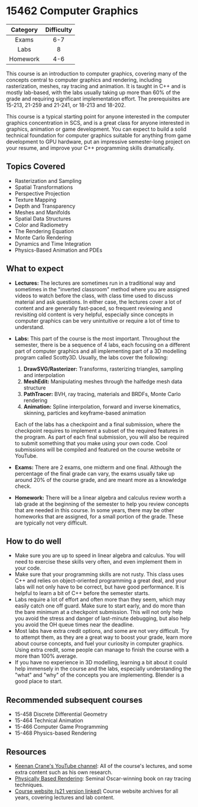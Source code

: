 # 15462 Computer Graphics

| Category | Difficulty |
|:-:       | :-:        |
| Exams    | 6-7        |
| Labs     | 8          |
| Homework | 4-6        |

This course is an introduction to computer graphics, covering many of the concepts central to computer graphics and rendering, including rasterization, meshes, ray tracing and animation. It is taught in C++ and is mostly lab-based, with the labs usually taking up more than 60% of the grade and requiring significant implementation effort. The prerequisites are 15-213, 21-259 and 21-241, or 18-213 and 18-202.

This course is a typical starting point for anyone interested in the computer graphics concentration in SCS, and is a great class for anyone interested in graphics, animation or game development. You can expect to build a solid technical foundation for computer graphics suitable for anything from game development to GPU hardware, put an impressive semester-long project on your resume, and improve your C++ programming skills dramatically.

## Topics Covered

- Rasterization and Sampling
- Spatial Transformations
- Perspective Projection
- Texture Mapping
- Depth and Transparency
- Meshes and Manifolds
- Spatial Data Structures
- Color and Radiometry
- The Rendering Equation
- Monte Carlo Rendering
- Dynamics and Time Integration
- Physics-Based Animation and PDEs

## What to expect

- **Lectures:** The lectures are sometimes run in a traditional way and sometimes in the "inverted classroom" method where you are assigned videos to watch before the class, with class time used to discuss material and ask questions. In either case, the lectures cover a lot of content and are generally fast-paced, so frequent reviewing and revisiting old content is very helpful, especially since concepts in computer graphics can be very unintuitive or require a lot of time to understand. 

- **Labs:** This part of the course is the  most important. Throughout the semester, there is be a sequence of 4 labs, each focusing on a different part of computer graphics and all implementing part of a 3D modelling program called Scotty3D. Usually, the labs cover the following:
    1. **DrawSVG/Rasterizer:** Transforms, rasterizing triangles, sampling and interpolation
    2. **MeshEdit:** Manipulating meshes through the halfedge mesh data structure
    3. **PathTracer:** BVH, ray tracing, materials and BRDFs, Monte Carlo rendering
    4. **Animation:** Spline interpolation, forward and inverse kinematics, skinning, particles and keyframe-based animation

    Each of the labs has a checkpoint and a final submission, where the checkpoint requires to implement a subset of the required features in the program. 
    As part of each final submission, you will also be required to submit something that you make using your own code. Cool submissions will be compiled and featured on the course website or YouTube.

- **Exams:** There are 2 exams, one midterm and one final. Although the percentage of the final grade can vary, the exams usually take up around 20% of the course grade, and are meant more as a knowledge check.

- **Homework:** There will be a linear algebra and calculus review worth a lab grade at the beginning of the semester to help you review concepts that are needed in this course. In some years, there may be other homeworks that are assigned, for a small portion of the grade. These are typically not very difficult.

## How to do well

- Make sure you are up to speed in linear algebra and calculus. You will need to exercise these skills very often, and even implement them in your code. 
- Make sure that your programming skills are not rusty. This class uses C++ and relies on object-oriented programming a great deal, and your labs will not only have to be correct, but have good performance. It is helpful to learn a bit of C++ before the semester starts.
- Labs require a lot of effort and often more than they seem, which may easily catch one off guard. Make sure to start early, and do more than the bare minimum at a checkpoint submission. This will not only help you avoid the stress and danger of last-minute debugging, but also help you avoid the OH queue times near the deadline.
- Most labs have extra credit options, and some are not very difficult. Try to attempt them, as they are a great way to boost your grade, learn more about course concepts, and fuel your curiosity in computer graphics. Using extra credit, some people can manage to finish the course with a more than 100% average.
- If you have no experience in 3D modelling, learning a bit about it could help immensely in the course and the labs, especially understanding the "what" and "why" of the concepts you are implementing. Blender is a good place to start.

## Recommended subsequent courses

- 15-458 Discrete Differential Geometry
- 15-464 Technical Animation
- 15-466 Computer Game Programming
- 15-468 Physics-based Rendering

## Resources

- [Keenan Crane's YouTube channel](https://www.youtube.com/c/keenancrane/): All of the course's lectures, and some extra content such as his own research. 
- [Physically Based Rendering](https://www.pbr-book.org/3ed-2018/contents): Seminal Oscar-winning book on ray tracing techniques.
- [Course website (s21 version linked)](http://15462.courses.cs.cmu.edu/spring2021/home) Course website archives for all years, covering lectures and lab content.
